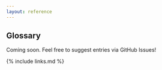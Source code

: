 ```yaml
---
layout: reference
---
```


## Glossary

Coming soon. Feel free to suggest entries via GitHub Issues!

{% include links.md %}

